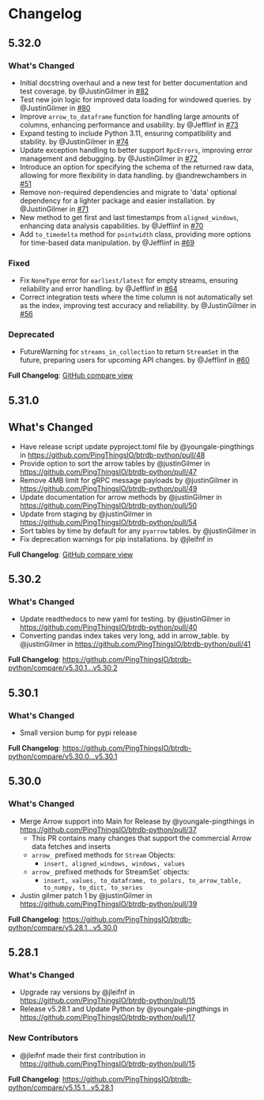 # Changelog

## 5.32.0

### What's Changed
- Initial docstring overhaul and a new test for better documentation and test coverage. by @JustinGilmer in [#82](https://github.com/pingthingsio/btrdb-python/pull/82)
- Test new join logic for improved data loading for windowed queries. by @JustinGilmer in [#80](https://github.com/pingthingsio/btrdb-python/pull/80)
- Improve `arrow_to_dataframe` function for handling large amounts of columns, enhancing performance and usability. by @Jefflinf in [#73](https://github.com/pingthingsio/btrdb-python/pull/73)
- Expand testing to include Python 3.11, ensuring compatibility and stability. by @JustinGilmer in [#74](https://github.com/pingthingsio/btrdb-python/pull/74)
- Update exception handling to better support `RpcErrors`, improving error management and debugging. by @JustinGilmer in [#72](https://github.com/pingthingsio/btrdb-python/pull/72)
- Introduce an option for specifying the schema of the returned raw data, allowing for more flexibility in data handling. by @andrewchambers in [#51](https://github.com/pingthingsio/btrdb-python/pull/51)
- Remove non-required dependencies and migrate to 'data' optional dependency for a lighter package and easier installation. by @JustinGilmer in [#71](https://github.com/pingthingsio/btrdb-python/pull/71)
- New method to get first and last timestamps from `aligned_windows`, enhancing data analysis capabilities. by @Jefflinf in [#70](https://github.com/pingthingsio/btrdb-python/pull/70)
- Add `to_timedelta` method for `pointwidth` class, providing more options for time-based data manipulation. by @Jefflinf in [#69](https://github.com/pingthingsio/btrdb-python/pull/69)

### Fixed
- Fix `NoneType` error for `earliest/latest` for empty streams, ensuring reliability and error handling. by @Jefflinf in [#64](https://github.com/pingthingsio/btrdb-python/pull/64)
- Correct integration tests where the time column is not automatically set as the index, improving test accuracy and reliability. by @JustinGilmer in [#56](https://github.com/pingthingsio/btrdb-python/pull/56)

### Deprecated
- FutureWarning for `streams_in_collection` to return `StreamSet` in the future, preparing users for upcoming API changes. by @Jefflinf in [#60](https://github.com/pingthingsio/btrdb-python/pull/60)

**Full Changelog**: [GitHub compare view](https://github.com/PingThingsIO/btrdb-python/compare/v5.31.0...v5.32.0)


## 5.31.0
## What's Changed
* Have release script update pyproject.toml file by @youngale-pingthings in https://github.com/PingThingsIO/btrdb-python/pull/48
* Provide option to sort the arrow tables by @justinGilmer in https://github.com/PingThingsIO/btrdb-python/pull/47
* Remove 4MB limit for gRPC message payloads by @justinGilmer in https://github.com/PingThingsIO/btrdb-python/pull/49
* Update documentation for arrow methods by @justinGilmer in https://github.com/PingThingsIO/btrdb-python/pull/50
* Update from staging by @justinGilmer in https://github.com/PingThingsIO/btrdb-python/pull/54
* Sort tables by time by default for any `pyarrow` tables. by @justinGilmer in
* Fix deprecation warnings for pip installations. by @jleifnf in

**Full Changelog**: [GitHub compare view](https://github.com/PingThingsIO/btrdb-python/compare/v5.30.2...v5.31.0)

## 5.30.2
### What's Changed
* Update readthedocs to new yaml for testing. by @justinGilmer in https://github.com/PingThingsIO/btrdb-python/pull/40
* Converting pandas index takes very long, add in arrow_table. by @justinGilmer in https://github.com/PingThingsIO/btrdb-python/pull/41


**Full Changelog**: https://github.com/PingThingsIO/btrdb-python/compare/v5.30.1...v5.30.2

## 5.30.1
### What's Changed
* Small version bump for pypi release


**Full Changelog**: https://github.com/PingThingsIO/btrdb-python/compare/v5.30.0...v5.30.1


## 5.30.0
### What's Changed
* Merge Arrow support into Main for Release by @youngale-pingthings in https://github.com/PingThingsIO/btrdb-python/pull/37
  * This PR contains many changes that support the commercial Arrow data fetches and inserts
  * `arrow_` prefixed methods for `Stream` Objects:
    * `insert, aligned_windows, windows, values`
  * `arrow_` prefixed methods for StreamSet` objects:
    * `insert, values, to_dataframe, to_polars, to_arrow_table, to_numpy, to_dict, to_series`
* Justin gilmer patch 1 by @justinGilmer in https://github.com/PingThingsIO/btrdb-python/pull/39


**Full Changelog**: https://github.com/PingThingsIO/btrdb-python/compare/v5.28.1...v5.30.0


## 5.28.1
### What's Changed
* Upgrade ray versions by @jleifnf in https://github.com/PingThingsIO/btrdb-python/pull/15
* Release v5.28.1 and Update Python by @youngale-pingthings in https://github.com/PingThingsIO/btrdb-python/pull/17

### New Contributors
* @jleifnf made their first contribution in https://github.com/PingThingsIO/btrdb-python/pull/15

**Full Changelog**: https://github.com/PingThingsIO/btrdb-python/compare/v5.15.1...v5.28.1
